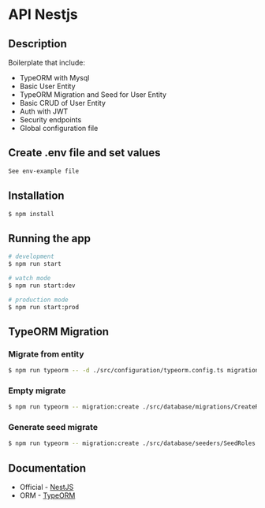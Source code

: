 # API Nestjs

## Description

Boilerplate that include:
* TypeORM with Mysql
* Basic User Entity
* TypeORM Migration and Seed for User Entity
* Basic CRUD of User Entity
* Auth with JWT
* Security endpoints
* Global configuration file

## Create .env file and set values

```bash
See env-example file
```

## Installation

```bash
$ npm install
```

## Running the app

```bash
# development
$ npm run start

# watch mode
$ npm run start:dev

# production mode
$ npm run start:prod
```

## TypeORM Migration

### Migrate from entity
```bash
$ npm run typeorm -- -d ./src/configuration/typeorm.config.ts migration:generate ./src/database/migrations/CreateRoles
```

### Empty migrate
```bash
$ npm run typeorm -- migration:create ./src/database/migrations/CreateRoles
```

### Generate seed migrate
```bash
$ npm run typeorm -- migration:create ./src/database/seeders/SeedRoles
```

## Documentation

- Official - [NestJS](https://docs.nestjs.com/)
- ORM - [TypeORM](https://typeorm.io/)
